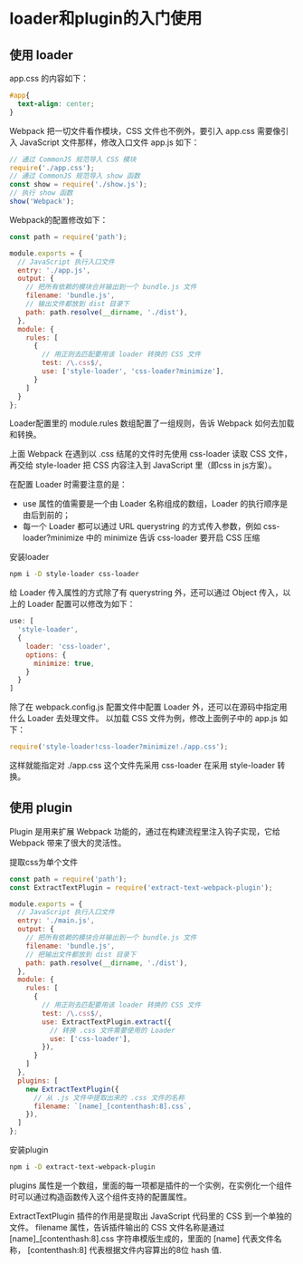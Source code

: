 # loader和plugin的入门使用

## 使用 loader

app.css 的内容如下：
```css
#app{
  text-align: center;
}
```

Webpack 把一切文件看作模块，CSS 文件也不例外，要引入 app.css 需要像引入 JavaScript 文件那样，修改入口文件 app.js 如下：
```js
// 通过 CommonJS 规范导入 CSS 模块
require('./app.css');
// 通过 CommonJS 规范导入 show 函数
const show = require('./show.js');
// 执行 show 函数
show('Webpack');
```

Webpack的配置修改如下：
```js
const path = require('path');

module.exports = {
  // JavaScript 执行入口文件
  entry: './app.js',
  output: {
    // 把所有依赖的模块合并输出到一个 bundle.js 文件
    filename: 'bundle.js',
    // 输出文件都放到 dist 目录下
    path: path.resolve(__dirname, './dist'),
  },
  module: {
    rules: [
      {
        // 用正则去匹配要用该 loader 转换的 CSS 文件
        test: /\.css$/,
        use: ['style-loader', 'css-loader?minimize'],
      }
    ]
  }
};
```

Loader配置里的 module.rules 数组配置了一组规则，告诉 Webpack 如何去加载和转换。

上面 Webpack 在遇到以 .css 结尾的文件时先使用 css-loader 读取 CSS 文件，再交给 style-loader 把 CSS 内容注入到 JavaScript 里（即css in js方案）。 

在配置 Loader 时需要注意的是：
- use 属性的值需要是一个由 Loader 名称组成的数组，Loader 的执行顺序是由后到前的；
- 每一个 Loader 都可以通过 URL querystring 的方式传入参数，例如 css-loader?minimize 中的 minimize 告诉 css-loader 要开启 CSS 压缩

安装loader
```bash
npm i -D style-loader css-loader
```


给 Loader 传入属性的方式除了有 querystring 外，还可以通过 Object 传入，以上的 Loader 配置可以修改为如下：
```js
use: [
  'style-loader', 
  {
    loader: 'css-loader',
    options: {
      minimize: true,
    }
  }
]
```

除了在 webpack.config.js 配置文件中配置 Loader 外，还可以在源码中指定用什么 Loader 去处理文件。 以加载 CSS 文件为例，修改上面例子中的 app.js 如下：
```js
require('style-loader!css-loader?minimize!./app.css');
```

这样就能指定对 ./app.css 这个文件先采用 css-loader 在采用 style-loader 转换。


## 使用 plugin


Plugin 是用来扩展 Webpack 功能的，通过在构建流程里注入钩子实现，它给 Webpack 带来了很大的灵活性。

提取css为单个文件

```js
const path = require('path');
const ExtractTextPlugin = require('extract-text-webpack-plugin');

module.exports = {
  // JavaScript 执行入口文件
  entry: './main.js',
  output: {
    // 把所有依赖的模块合并输出到一个 bundle.js 文件
    filename: 'bundle.js',
    // 把输出文件都放到 dist 目录下
    path: path.resolve(__dirname, './dist'),
  },
  module: {
    rules: [
      {
        // 用正则去匹配要用该 loader 转换的 CSS 文件
        test: /\.css$/,
        use: ExtractTextPlugin.extract({
          // 转换 .css 文件需要使用的 Loader
          use: ['css-loader'],
        }),
      }
    ]
  },
  plugins: [
    new ExtractTextPlugin({
      // 从 .js 文件中提取出来的 .css 文件的名称
      filename: `[name]_[contenthash:8].css`,
    }),
  ]
};
```

安装plugin
```bash
npm i -D extract-text-webpack-plugin
```

plugins 属性是一个数组，里面的每一项都是插件的一个实例，在实例化一个组件时可以通过构造函数传入这个组件支持的配置属性。

ExtractTextPlugin 插件的作用是提取出 JavaScript 代码里的 CSS 到一个单独的文件。 
filename 属性，告诉插件输出的 CSS 文件名称是通过 [name]_[contenthash:8].css 字符串模版生成的，里面的 [name] 代表文件名称， [contenthash:8] 代表根据文件内容算出的8位 hash 值. 
